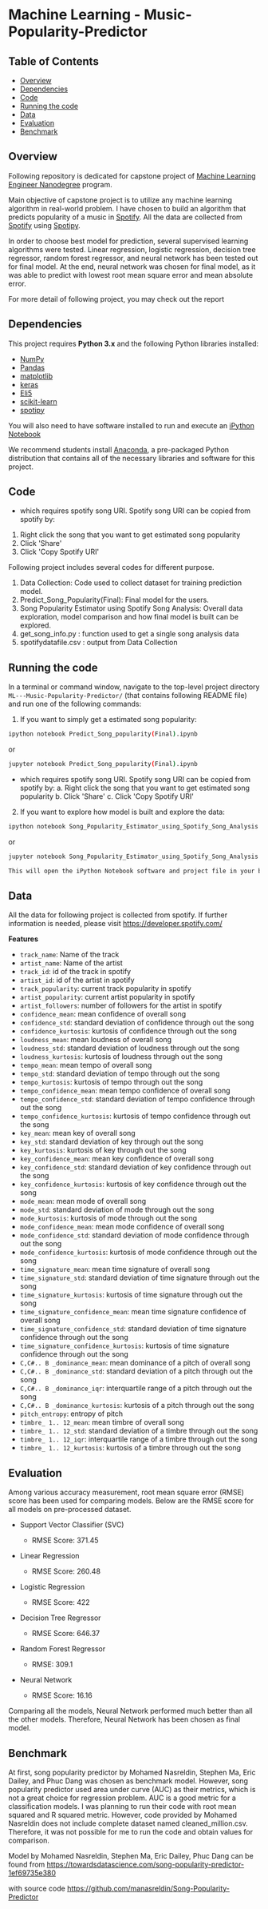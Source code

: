 # Machine Learning - Music-Popularity-Predictor

## Table of Contents
- [Overview](#Overview)
- [Dependencies](#Dependencies)
- [Code](#Code)
- [Running the code](#Running-the-code)
- [Data](#Data)
- [Evaluation](#Evaluation)
- [Benchmark](#Benchmark)

## Overview
Following repository is dedicated for capstone project of [Machine Learning Engineer Nanodegree](https://www.udacity.com/course/machine-learning-engineer-nanodegree--nd009t) program.

Main objective of capstone project is to utilize any machine learning algorithm in real-world problem. I have chosen to build an algorithm that predicts popularity of a music in [Spotify](https://www.spotify.com/). All the data are collected from [Spotify](https://www.spotify.com/) using [Spotipy](https://spotipy.readthedocs.io/en/2.6.1/).

In order to choose best model for prediction, several supervised learning algorithms were tested. Linear regression, logistic regression, decision tree regressor, random forest regressor, and neural network has been tested out for final model. At the end, neural network was chosen for final model, as it was able to predict with lowest root mean square error and mean absolute error.

For more detail of following project, you may check out the report

## Dependencies

This project requires **Python 3.x** and the following Python libraries installed:

- [NumPy](http://www.numpy.org/)
- [Pandas](http://pandas.pydata.org)
- [matplotlib](http://matplotlib.org/)
- [keras](https://keras.io/)
- [Eli5](https://eli5.readthedocs.io/en/latest/)
- [scikit-learn](http://scikit-learn.org/stable/)
- [spotipy](https://spotipy.readthedocs.io/)

You will also need to have software installed to run and execute an [iPython Notebook](http://ipython.org/notebook.html)

We recommend students install [Anaconda](https://www.continuum.io/downloads), a pre-packaged Python distribution that contains all of the necessary libraries and software for this project.

## Code


* which requires spotify song URI. Spotify song URI can be copied from spotify by:
1. Right click the song that you want to get estimated song popularity
2. Click 'Share'
3. Click 'Copy Spotify URI'


Following project includes several codes for different purpose.
1. Data Collection: Code used to collect dataset for training prediction model.
2. Predict_Song_Popularity(Final): Final model for the users.
3. Song Popularity Estimator using Spotify Song Analysis: Overall data exploration, model comparison and how final model is built can be explored.
4. get_song_info.py : function used to get a single song analysis data
5. spotifydatafile.csv : output from Data Collection


## Running the code

In a terminal or command window, navigate to the top-level project directory `ML---Music-Popularity-Predictor/` (that contains following README file) and run one of the following commands:


1. If you want to simply get a estimated song popularity:
```bash
ipython notebook Predict_Song_popularity(Final).ipynb
```  
or
```bash
jupyter notebook Predict_Song_popularity(Final).ipynb
```
* which requires spotify song URI. Spotify song URI can be copied from spotify by:
a. Right click the song that you want to get estimated song popularity
b. Click 'Share'
c. Click 'Copy Spotify URI'

2. If you want to explore how model is built and explore the data:
```bash
ipython notebook Song_Popularity_Estimator_using_Spotify_Song_Analysis.ipynb
```  
or
```bash
jupyter notebook Song_Popularity_Estimator_using_Spotify_Song_Analysis.ipynb

This will open the iPython Notebook software and project file in your browser.
```

## Data

All the data for following project is collected from spotify. If further information is needed, please visit https://developer.spotify.com/

**Features**

- `track_name`: Name of the track
- `artist_name`: Name of the artist
- `track_id`: id of the track in spotify
- `artist_id`: id of the artist in spotify
- `track_popularity`: current track popularity in spotify
- `artist_popularity`: current artist popularity in spotify
- `artist_followers`: number of followers for the artist in spotify
- `confidence_mean`: mean confidence of overall song
- `confidence_std`: standard deviation of confidence through out the song
- `confidence_kurtosis`: kurtosis of confidence through out the song
- `loudness_mean`: mean loudness of overall song
- `loudness_std`: standard deviation of loudness through out the song
- `loudness_kurtosis`: kurtosis of loudness through out the song
- `tempo_mean`: mean tempo of overall song
- `tempo_std`: standard deviation of tempo through out the song
- `tempo_kurtosis`: kurtosis of tempo through out the song
- `tempo_confidence_mean`: mean tempo confidence of overall song
- `tempo_confidence_std`: standard deviation of tempo confidence through out the song
- `tempo_confidence_kurtosis`: kurtosis of tempo confidence through out the song
- `key_mean`: mean key of overall song
- `key_std`: standard deviation of key through out the song
- `key_kurtosis`: kurtosis of key through out the song
- `key_confidence_mean`: mean key confidence of overall song
- `key_confidence_std`: standard deviation of key confidence through out the song
- `key_confidence_kurtosis`: kurtosis of key confidence through out the song
- `mode_mean`: mean mode of overall song
- `mode_std`: standard deviation of mode through out the song
- `mode_kurtosis`: kurtosis of mode through out the song
- `mode_confidence_mean`: mean mode confidence of overall song
- `mode_confidence_std`: standard deviation of mode confidence through out the song
- `mode_confidence_kurtosis`: kurtosis of mode confidence through out the song
- `time_signature_mean`: mean time signature of overall song
- `time_signature_std`: standard deviation of time signature through out the song
- `time_signature_kurtosis`: kurtosis of time signature through out the song
- `time_signature_confidence_mean`: mean time signature confidence of overall song
- `time_signature_confidence_std`: standard deviation of time signature confidence through out the song
- `time_signature_confidence_kurtosis`: kurtosis of time signature confidence through out the song
- `C,C#.. B _dominance_mean`: mean dominance of a pitch of overall song
- `C,C#.. B _dominance_std`: standard deviation of a pitch through out the song
- `C,C#.. B _dominance_iqr`: interquartile range of a pitch through out the song
- `C,C#.. B _dominance_kurtosis`: kurtosis of a pitch through out the song
- `pitch_entropy`: entropy of pitch
- `timbre_ 1.. 12_mean`: mean timbre of overall song
- `timbre_ 1.. 12_std`: standard deviation of a timbre through out the song
- `timbre_ 1.. 12_iqr`: interquartile range of a timbre through out the song
- `timbre_ 1.. 12_kurtosis`: kurtosis of a timbre through out the song

## Evaluation
Among various accuracy measurement, root mean square error (RMSE) score has been used for comparing models. Below are the RMSE score for all models on pre-processed dataset.

- Support Vector Classifier (SVC)
  - RMSE Score: 371.45

- Linear Regression
  - RMSE Score: 260.48

- Logistic Regression
  - RMSE Score: 422

- Decision Tree Regressor
  - RMSE Score: 646.37

- Random Forest Regressor
  - RMSE: 309.1

- Neural Network
  - RMSE Score: 16.16

Comparing all the models, Neural Network performed much better than all the other models. Therefore, Neural Network has been chosen as final model.

## Benchmark

At first, song popularity predictor by Mohamed Nasreldin, Stephen Ma, Eric Dailey, and Phuc Dang was chosen as benchmark model. However, song popularity predictor used area under curve (AUC) as their metrics, which is not a great choice for regression problem. AUC is a good metric for a classification models. I was planning to run their code with root mean squared and R squared metric. However, code provided by Mohamed Nasreldin does not include complete dataset named cleaned_million.csv. Therefore, it was not possible for me to run the code and obtain values for comparison.

Model by Mohamed Nasreldin, Stephen Ma, Eric Dailey, Phuc Dang can be found from
https://towardsdatascience.com/song-popularity-predictor-1ef69735e380

with source code
https://github.com/manasreldin/Song-Popularity-Predictor
